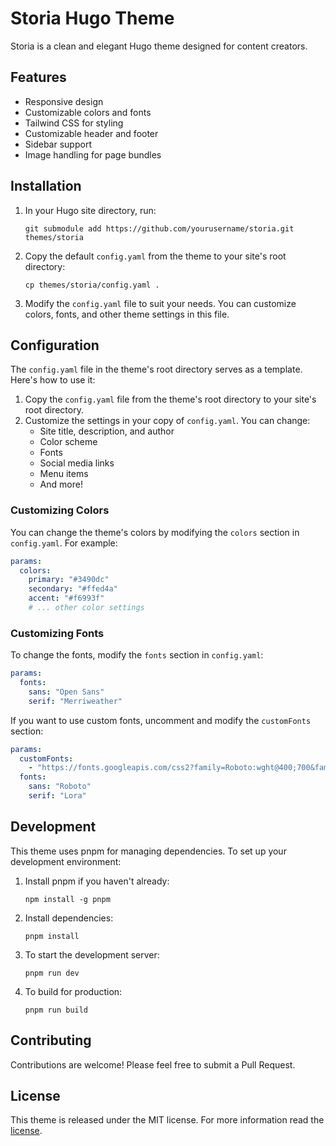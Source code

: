# Storia Hugo Theme

Storia is a clean and elegant Hugo theme designed for content creators.

## Features

- Responsive design
- Customizable colors and fonts
- Tailwind CSS for styling
- Customizable header and footer
- Sidebar support
- Image handling for page bundles

## Installation

1. In your Hugo site directory, run:
   ```
   git submodule add https://github.com/yourusername/storia.git themes/storia
   ```
2. Copy the default `config.yaml` from the theme to your site's root directory:
   ```
   cp themes/storia/config.yaml .
   ```
3. Modify the `config.yaml` file to suit your needs. You can customize colors, fonts, and other theme settings in this file.

## Configuration

The `config.yaml` file in the theme's root directory serves as a template. Here's how to use it:

1. Copy the `config.yaml` file from the theme's root directory to your site's root directory.
2. Customize the settings in your copy of `config.yaml`. You can change:
   - Site title, description, and author
   - Color scheme
   - Fonts
   - Social media links
   - Menu items
   - And more!

### Customizing Colors

You can change the theme's colors by modifying the `colors` section in `config.yaml`. For example:

```yaml
params:
  colors:
    primary: "#3490dc"
    secondary: "#ffed4a"
    accent: "#f6993f"
    # ... other color settings
```

### Customizing Fonts

To change the fonts, modify the `fonts` section in `config.yaml`:

```yaml
params:
  fonts:
    sans: "Open Sans"
    serif: "Merriweather"
```

If you want to use custom fonts, uncomment and modify the `customFonts` section:

```yaml
params:
  customFonts:
    - "https://fonts.googleapis.com/css2?family=Roboto:wght@400;700&family=Lora:wght@400;700&display=swap"
  fonts:
    sans: "Roboto"
    serif: "Lora"
```

## Development

This theme uses pnpm for managing dependencies. To set up your development environment:

1. Install pnpm if you haven't already:
   ```
   npm install -g pnpm
   ```

2. Install dependencies:
   ```
   pnpm install
   ```

3. To start the development server:
   ```
   pnpm run dev
   ```

4. To build for production:
   ```
   pnpm run build
   ```

## Contributing

Contributions are welcome! Please feel free to submit a Pull Request.

## License

This theme is released under the MIT license. For more information read the [license](https://github.com/yourusername/storia/blob/master/LICENSE).